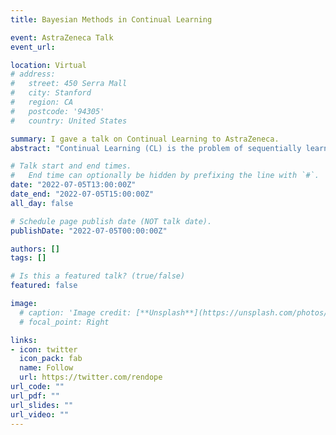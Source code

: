 ```yaml
---
title: Bayesian Methods in Continual Learning

event: AstraZeneca Talk
event_url:

location: Virtual
# address:
#   street: 450 Serra Mall
#   city: Stanford
#   region: CA
#   postcode: '94305'
#   country: United States

summary: I gave a talk on Continual Learning to AstraZeneca.
abstract: "Continual Learning (CL) is the problem of sequentially learning predictive models with varying data that may originate from different contexts. Many existing CL methods assume that the data stream is divided into a sequence of contexts, termed as tasks, with explicitly given transition boundaries. Unfortunately, many real-world CL scenarios have neither explicit task information nor context boundaries, motivating the study of task-agnostic CL. This paper proposes a variational architecture growing framework dubbed VariGrow. By interpreting dynamically growing neural networks as a Bayesian approximation, and defining flexible implicit variational distributions, VariGrow detects if a new task is arriving through an energy-based novelty score. If the novelty score is high and the sample is “detected” as a new task, VariGrow will grow a new expert module to be responsible for it. Otherwise, the sample will be assigned to one of the existing experts who is the most “familiar” with it (i.e., one with the lowest novelty score) to preserve all the acquired knowledge. We have tested VariGrow on several CIFAR and ImageNet-based benchmarks for the strictly task-agnostic CL setting without any task information during training or testing, which demonstrates its consistently superior or competitive performance."

# Talk start and end times.
#   End time can optionally be hidden by prefixing the line with `#`.
date: "2022-07-05T13:00:00Z"
date_end: "2022-07-05T15:00:00Z"
all_day: false

# Schedule page publish date (NOT talk date).
publishDate: "2022-07-05T00:00:00Z"

authors: []
tags: []

# Is this a featured talk? (true/false)
featured: false

image:
  # caption: 'Image credit: [**Unsplash**](https://unsplash.com/photos/bzdhc5b3Bxs)'
  # focal_point: Right

links:
- icon: twitter
  icon_pack: fab
  name: Follow
  url: https://twitter.com/rendope
url_code: ""
url_pdf: ""
url_slides: ""
url_video: ""
---
```


<!-- Markdown Slides (optional).
  Associate this talk with Markdown slides.
  Simply enter your slide deck's filename without extension.
  E.g. `slides = "example-slides"` references `content/slides/example-slides.md`.
  Otherwise, set `slides = ""`.
slides: example

Projects (optional).
  Associate this post with one or more of your projects.
  Simply enter your project's folder or file name without extension.
  E.g. `projects = ["internal-project"]` references `content/project/deep-learning/index.md`.
  Otherwise, set `projects = []`.
projects:
- example
---

{{% callout note %}}
Click on the **Slides** button above to view the built-in slides feature.
{{% /callout %}}

Slides can be added in a few ways:

- **Create** slides using Wowchemy's [*Slides*](https://wowchemy.com/docs/managing-content/#create-slides) feature and link using `slides` parameter in the front matter of the talk file
- **Upload** an existing slide deck to `static/` and link using `url_slides` parameter in the front matter of the talk file
- **Embed** your slides (e.g. Google Slides) or presentation video on this page using [shortcodes](https://wowchemy.com/docs/writing-markdown-latex/).

Further event details, including [page elements](https://wowchemy.com/docs/writing-markdown-latex/) such as image galleries, can be added to the body of this page.  -->
